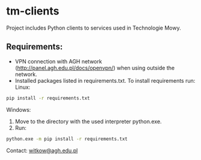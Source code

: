 # tm-clients

Project includes Python clients to services used in Technologie Mowy. 

## Requirements:
 - VPN connection with AGH network (http://panel.agh.edu.pl/docs/openvpn/) when using outside the network.
 - Installed packages listed in requirements.txt. To install requirements run:
 Linux:
 ```bash
 pip install -r requirements.txt
 ```
 
 Windows:
 1. Move to the directory with the used interpreter python.exe.
 2. Run:
 ```bash
 python.exe -m pip install -r requirements.txt
 ```
 
 Contact: witkow@agh.edu.pl